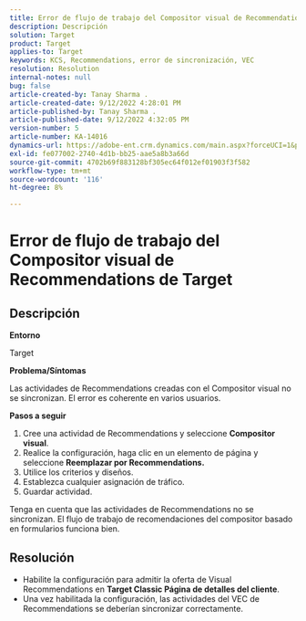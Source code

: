 ```yaml
---
title: Error de flujo de trabajo del Compositor visual de Recommendations de Target
description: Descripción
solution: Target
product: Target
applies-to: Target
keywords: KCS, Recommendations, error de sincronización, VEC
resolution: Resolution
internal-notes: null
bug: false
article-created-by: Tanay Sharma .
article-created-date: 9/12/2022 4:28:01 PM
article-published-by: Tanay Sharma .
article-published-date: 9/12/2022 4:32:05 PM
version-number: 5
article-number: KA-14016
dynamics-url: https://adobe-ent.crm.dynamics.com/main.aspx?forceUCI=1&pagetype=entityrecord&etn=knowledgearticle&id=4bbfbbd8-b732-ed11-9db1-002248086735
exl-id: fe077002-2740-4d1b-bb25-aae5a8b3a66d
source-git-commit: 4702b69f883128bf305ec64f012ef01903f3f582
workflow-type: tm+mt
source-wordcount: '116'
ht-degree: 8%

---
```


# Error de flujo de trabajo del Compositor visual de Recommendations de Target

## Descripción


<b>Entorno</b>

Target



<b>Problema/Síntomas</b>

Las actividades de Recommendations creadas con el Compositor visual no se sincronizan. El error es coherente en varios usuarios.

<b>Pasos a seguir</b>

1. Cree una actividad de Recommendations y seleccione <b>Compositor visual</b>.
2. Realice la configuración, haga clic en un elemento de página y seleccione <b>Reemplazar por Recommendations.</b>
3. Utilice los criterios y diseños.
4. Establezca cualquier asignación de tráfico.
5. Guardar actividad.




Tenga en cuenta que las actividades de Recommendations no se sincronizan. El flujo de trabajo de recomendaciones del compositor basado en formularios funciona bien.


## Resolución


- Habilite la configuración para admitir la oferta de Visual Recommendations en <b>Target Classic </b> <b>Página de detalles del cliente</b>.
- Una vez habilitada la configuración, las actividades del VEC de Recommendations se deberían sincronizar correctamente.
